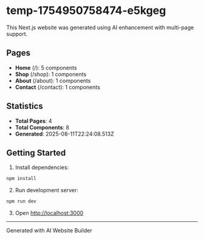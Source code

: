 # temp-1754950758474-e5kgeg

This Next.js website was generated using AI enhancement with multi-page support.

## Pages

- **Home** (/): 5 components
- **Shop** (/shop): 1 components
- **About** (/about): 1 components
- **Contact** (/contact): 1 components

## Statistics

- **Total Pages**: 4
- **Total Components**: 8
- **Generated**: 2025-08-11T22:24:08.513Z

## Getting Started

1. Install dependencies:
```bash
npm install
```

2. Run development server:
```bash
npm run dev
```

3. Open [http://localhost:3000](http://localhost:3000)

---
Generated with AI Website Builder
